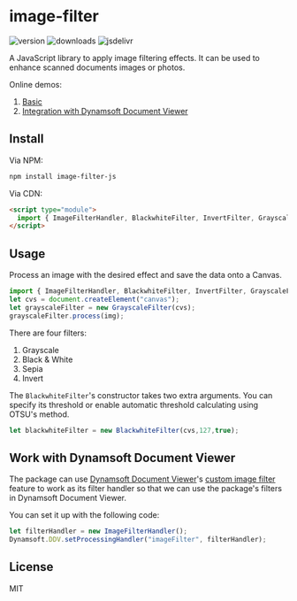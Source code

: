 # image-filter

![version](https://img.shields.io/npm/v/image-filter-js.svg)
![downloads](https://img.shields.io/npm/dm/image-filter-js.svg)
![jsdelivr](https://img.shields.io/jsdelivr/npm/hm/image-filter-js.svg)

A JavaScript library to apply image filtering effects. It can be used to enhance scanned documents images or photos.

Online demos:

1. [Basic](https://tony-xlh.github.io/image-filter)
2. [Integration with Dynamsoft Document Viewer](https://tony-xlh.github.io/image-filter/document-viewer.html)

## Install

Via NPM:

```bash
npm install image-filter-js
```

Via CDN:

```html
<script type="module">
  import { ImageFilterHandler, BlackwhiteFilter, InvertFilter, GrayscaleFilter, SepiaFilter } from 'https://cdn.jsdelivr.net/npm/image-filter-js/dist/image-filter.js';
</script>
```

## Usage

Process an image with the desired effect and save the data onto a Canvas.

```js
import { ImageFilterHandler, BlackwhiteFilter, InvertFilter, GrayscaleFilter, SepiaFilter } from 'image-filter-js';
let cvs = document.createElement("canvas");
let grayscaleFilter = new GrayscaleFilter(cvs);
grayscaleFilter.process(img);
```

There are four filters:

1. Grayscale
2. Black & White
3. Sepia
4. Invert

The `BlackwhiteFilter`'s constructor takes two extra arguments. You can specify its threshold or enable automatic threshold calculating using OTSU's method.

```js
let blackwhiteFilter = new BlackwhiteFilter(cvs,127,true);
```

## Work with Dynamsoft Document Viewer

The package can use [Dynamsoft Document Viewer](https://www.dynamsoft.com/document-viewer/docs/introduction/index.html)'s [custom image filter](https://www.dynamsoft.com/document-viewer/docs/features/advanced/imagefilter.html) feature to work as its filter handler so that we can use the package's filters in Dynamsoft Document Viewer.

You can set it up with the following code:

```js
let filterHandler = new ImageFilterHandler();
Dynamsoft.DDV.setProcessingHandler("imageFilter", filterHandler);
```

## License

MIT
